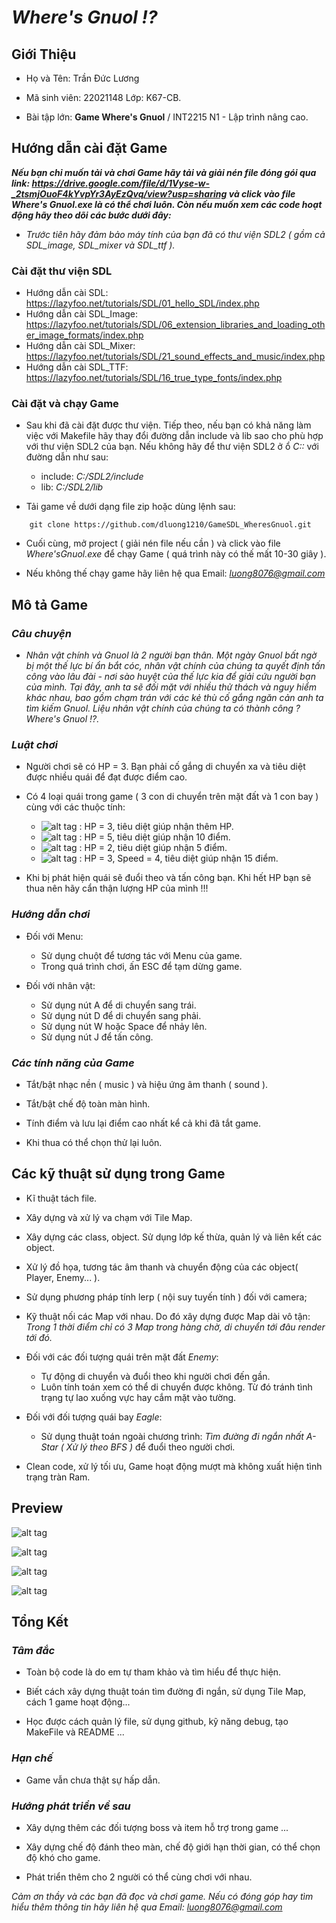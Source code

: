 # ***Where's Gnuol !?***

## **Giới Thiệu**

+ Họ và Tên: Trần Đức Lương

+ Mã sinh viên: 22021148    Lớp: K67-CB.

+ Bài tập lớn: **Game Where's Gnuol** / INT2215 N1 - Lập trình nâng cao.

## **Hướng dẫn cài đặt Game**

***Nếu bạn chỉ muốn tải và chơi Game hãy tải và giải nén file đóng gói qua link: *https://drive.google.com/file/d/1Vyse-w-_2tsmjOuoF4kYvpYr3AyEzQvq/view?usp=sharing* và click vào file *Where's Gnuol.exe* là có thể chơi luôn. Còn nếu muốn xem các code hoạt động hãy theo dõi các bước dưới đây:***

- *Trước tiên hãy đảm bảo máy tính của bạn đã có thư viện SDL2 ( gồm cả SDL_image, SDL_mixer và SDL_ttf ).*

### **Cài đặt thư viện SDL**

- Hướng dẫn cài SDL: https://lazyfoo.net/tutorials/SDL/01_hello_SDL/index.php
- Hướng dẫn cài SDL_Image: https://lazyfoo.net/tutorials/SDL/06_extension_libraries_and_loading_other_image_formats/index.php
- Hướng dẫn cài SDL_Mixer: https://lazyfoo.net/tutorials/SDL/21_sound_effects_and_music/index.php
- Hướng dẫn cài SDL_TTF: https://lazyfoo.net/tutorials/SDL/16_true_type_fonts/index.php

### **Cài đặt và chạy Game**

- Sau khi đã cài đặt được thư viện. Tiếp theo, nếu bạn có khả năng làm việc với Makefile hãy thay đổi đường dẫn include và lib sao cho phù hợp với thư viện SDL2 của bạn. Nếu không hãy để thư viện SDL2 ở ổ *C::* với đường dẫn như sau: 
    + include: *C:/SDL2/include* 
    + lib: *C:/SDL2/lib*

- Tải game về dưới dạng file zip hoặc dùng lệnh sau:
```
    git clone https://github.com/dluong1210/GameSDL_WheresGnuol.git
```

- Cuối cùng, mở project ( giải nén file nếu cần ) và click vào file *Where'sGnuol.exe* để chạy Game ( quá trình này có thế mất 10-30 giây ).

- Nếu không thế chạy game hãy liên hệ qua Email: *luong8076@gmail.com*

## **Mô tả Game**

### *Câu chuyện*

-    *Nhân vật chính và Gnuol là 2 người bạn thân. Một ngày Gnuol bất ngờ bị một thế lực bí ẩn bắt cóc, nhân vật chính của chúng ta quyết định tấn công vào lâu đài - nơi sào huyệt của thế lực kia để giải cứu người bạn của mình. Tại đây, anh ta sẽ đối mặt với nhiều thử thách và nguy hiểm khác nhau, bao gồm chạm trán với các kẻ thù cố gắng ngăn cản anh ta tìm kiếm Gnuol. Liệu nhân vật chính của chúng ta có thành công ? Where's Gnuol !?.*

### *Luật chơi*

- Người chơi sẽ có HP = 3. Bạn phải cố gắng di chuyển xa và tiêu diệt được nhiều quái để đạt được điểm cao.

- Có 4 loại quái trong game ( 3 con di chuyển trên mặt đất và 1 con bay ) cùng với các thuộc tính:
    + ![alt tag](https://github.com/dluong1210/GameSDL_WheresGnuol/blob/master/src/Texture/Enemy/enemy1.png) : HP = 3, tiêu diệt giúp nhận thêm HP.
    + ![alt tag](https://github.com/dluong1210/GameSDL_WheresGnuol/blob/master/src/Texture/Enemy/enemy2.png) : HP = 5, tiêu diệt giúp nhận 10 điểm.
    + ![alt tag](https://github.com/dluong1210/GameSDL_WheresGnuol/blob/master/src/Texture/Enemy/enemy3.png) : HP = 2, tiêu diệt giúp nhận 5 điểm.
    + ![alt tag](https://github.com/dluong1210/GameSDL_WheresGnuol/blob/master/src/Texture/Enemy/eagle4.png) : HP = 3, Speed = 4, tiêu diệt giúp nhận 15 điểm.

- Khi bị phát hiện quái sẽ đuổi theo và tấn công bạn. Khi hết HP bạn sẽ thua nên hãy cẩn thận lượng HP của mình !!!

### *Hướng dẫn chơi*

- Đối với Menu: 
    + Sử dụng chuột để tương tác với Menu của game.
    + Trong quá trình chơi, ấn ESC để tạm dừng game.

- Đối với nhân vật:
    + Sử dụng nút A để di chuyển sang trái.
    + Sử dụng nút D để di chuyển sang phải.
    + Sử dụng nút W hoặc Space để nhảy lên.
    + Sử dụng nút J để tấn công.

### *Các tính năng của Game*

- Tắt/bật nhạc nền ( music ) và hiệu ứng âm thanh ( sound ).

- Tắt/bật chế độ toàn màn hình.

- Tính điểm và lưu lại điểm cao nhất kể cả khi đã tắt game.

- Khi thua có thể chọn thử lại luôn.

## **Các kỹ thuật sử dụng trong Game**

- Kĩ thuật tách file.

- Xây dựng và xử lý va chạm với Tile Map.

- Xây dựng các class, object. Sử dụng lớp kế thừa, quản lý và liên kết các object.

- Xử lý đồ họa, tương tác âm thanh và chuyển động của các object( Player, Enemy... ).

- Sử dụng phương pháp tính lerp ( nội suy tuyến tính ) đối với camera;

- Kỹ thuật nối các Map với nhau. Do đó xây dựng được Map dài vô tận: *Trong 1 thời điểm chỉ có 3 Map trong hàng chờ, di chuyển tới đâu render tới đó.*

- Đối với các đối tượng quái trên mặt đất *Enemy*:
    + Tự động di chuyển và đuổi theo khi người chơi đến gần.
    + Luôn tính toán xem có thể di chuyển được không. Từ đó tránh tình trạng tự lao xuống vực hay cắm mặt vào tường.

- Đối với đối tượng quái bay *Eagle*:
    + Sử dụng thuật toán ngoài chương trình: *Tìm đường đi ngắn nhất A-Star ( Xử lý theo BFS )* để đuổi theo người chơi.

- Clean code, xử lý tối ưu, Game hoạt động mượt mà không xuất hiện tình trạng tràn Ram.

## **Preview**

![alt tag](https://github.com/dluong1210/GameSDL_WheresGnuol/blob/master/src/Texture/Preview/preview%20(2).png)

![alt tag](https://github.com/dluong1210/GameSDL_WheresGnuol/blob/master/src/Texture/Preview/preview%20(4).png)

![alt tag](https://github.com/dluong1210/GameSDL_WheresGnuol/blob/master/src/Texture/Preview/preview%20(1).png)

![alt tag](https://github.com/dluong1210/GameSDL_WheresGnuol/blob/master/src/Texture/Preview/preview%20(3).png)

## **Tổng Kết**

### *Tâm đắc*

- Toàn bộ code là do em tự tham khảo và tìm hiểu để thực hiện.

- Biết cách xây dựng thuật toán tìm đường đi ngắn, sử dụng Tile Map, cách 1 game hoạt động...

- Học được cách quản lý file, sử dụng github, kỹ năng debug, tạo MakeFile và README ...

### *Hạn chế*

- Game vẫn chưa thật sự hấp dẫn.

### *Hướng phát triển về sau*

- Xây dựng thêm các đối tượng boss và item hỗ trợ trong game ...

- Xây dựng chế độ đánh theo màn, chế độ giới hạn thời gian, có thể chọn độ khó cho game.

- Phát triển thêm cho 2 người có thể cùng chơi với nhau.

 *Cảm ơn thầy và các bạn đã đọc và chơi game. Nếu có đóng góp hay tìm hiểu thêm thông tin hãy liên hệ qua Email: luong8076@gmail.com*

